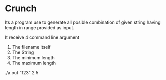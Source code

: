 # Crunch

Its a program use to generate all posible combination of given string having length in range provided as input.

It receive 4 command line argument
1. The filename itself
2. The String
3. The minimum length
4. The maximum length

./a.out "123" 2 5
